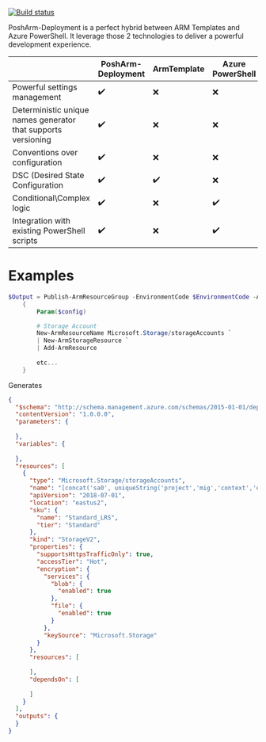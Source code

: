 [![Build status](https://sybersphere.visualstudio.com/PoshArmDeployment/_apis/build/status/PoshArmDeployment-CI)](https://sybersphere.visualstudio.com/PoshArmDeployment/_build/latest?definitionId=5)

PoshArm-Deployment is a perfect hybrid between ARM Templates and Azure PowerShell. It leverage those 2 technologies to deliver a powerful development experience.

| |PoshArm-Deployment|ArmTemplate|Azure PowerShell|
|---|---|---|---|
|Powerful settings management|✔️|❌|❌|
|Deterministic unique names generator that supports versioning|✔️|❌|❌|
|Conventions over configuration|✔️|❌|❌|
|DSC (Desired State Configuration|✔️|✔️|❌|
|Conditional\Complex logic|✔️|❌|✔️|
|Integration with existing PowerShell scripts|✔️|❌|✔️|


# Examples
```PowerShell
$Output = Publish-ArmResourceGroup -EnvironmentCode $EnvironmentCode -ArmResourcesScriptBlock `
    {
        Param($config)

        # Storage Account
        New-ArmResourceName Microsoft.Storage/storageAccounts `
        | New-ArmStorageResource `
        | Add-ArmResource
        
        etc...
    }
```

Generates
```json
{
  "$schema": "http://schema.management.azure.com/schemas/2015-01-01/deploymentTemplate.json#",
  "contentVersion": "1.0.0.0",
  "parameters": {
    
  },
  "variables": {
    
  },
  "resources": [
    {
      "type": "Microsoft.Storage/storageAccounts",
      "name": "[concat('sa0', uniqueString('project','mig','context','eastus2','sa','sa','1.0'))]",
      "apiVersion": "2018-07-01",
      "location": "eastus2",
      "sku": {
        "name": "Standard_LRS",
        "tier": "Standard"
      },
      "kind": "StorageV2",
      "properties": {
        "supportsHttpsTrafficOnly": true,
        "accessTier": "Hot",
        "encryption": {
          "services": {
            "blob": {
              "enabled": true
            },
            "file": {
              "enabled": true
            }
          },
          "keySource": "Microsoft.Storage"
        }
      },
      "resources": [
        
      ],
      "dependsOn": [
        
      ]
    }
  ],
  "outputs": {
  }
}

```
